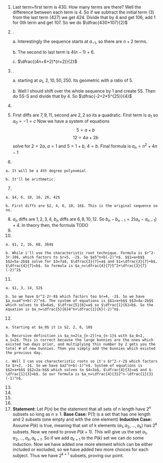 1. Last term+first term is 430. How many terms are there? Well the difference between each term is 4. So if we subtract the initial term (3) from the last term (427) we get 424. Divide that by 4 and get 106, add 1 for 0th term and get 107. So we do $\dfrac{430*107}{2}$
2. .

    a. Interestingly the sequence starts at $a_{-1}$, so there are $n+2$ terms. 
    
    b. The second to last term is $4(n-1)+6$.

    c. $\dfrac{(4n+6+2)*(n+2)}{2}$

3. . 
    
    a. starting at $a_1$, $2, 10, 50, 250$. Its geometric with a ratio of 5.

    b. Well I should shift over the whole sequence by 1 and create 5S. Then do 5S-S and divide that by 4. So $\dfrac{-2+2*5^{25}}{4}$

4.
5. First diffs are $7, 9, 11$, second are $2, 2$ so its a quadratic. First term is $a_1$ so $a_0=-1=c$ Now we have a system of equations $$5=a+b$$ $$12=4a+2b$$ solve for $2=2a$, $a=1$ and $5=1+b$, $4=b$. Final formula is $a_n=n^2+4n-1$
6. 
    
    a. It will be a 4th degree polynomial

    b. It'll be arithmetic.

7. 

    a. $4, 6, 10, 16, 26, 42$

    b. First diffs are $2, 4, 6, 10, 16$. This is the original sequence so no.

8. $a_n$ diffs are $1, 2, 3, 4$, $b_n$ diffs are $6,8,10,12$. So $b_n-b_{n-1}=2(a_n-a_{n-1})+4$. In theory then, the formula TODO
9.
10. 
    
    a. $1, 2, 16, 68, 364$
    
    b. While i'll use the characteristic root technique. Formula is $r^2-3r-10$, which factors to $r=5, -2$. So $a5^n+b(-2)^n$. $$1=a+b$$ $$2=5a-2b$$ solve for $3=7a$, $\dfrac{3}{7}=a$ and $1=\dfrac{3}{7}+b$, $\dfrac{4}{7}=b$. So formula is $a_n=\dfrac{4}{7}5^2+\dfrac{3}{7}(-2)^2$

11. 

    a. $1, 3, 14, 52$

    b. So we have $r^2-2r-8$ which factors too $r=4, -2$. So we have $a_n=a4^n+b(-2)^n$. The system of equations is $$1=a+b$$ $$3=4a-2b$$ which solves to $5=6a$, $\dfrac{5}{6}=a$ so $\dfrac{1}{6}=b$. So the equation is $a_n=\dfrac{5}{6}4^n+\dfrac{1}{6}(-2)^n$.

12. 

    a. Starting at $a_0$ it is $2, 2, 6, 10$

    b. Recursive definition is $a_n=2(a_{n-2})+a_{n-1}$ with $a_0=2, a_1=2$. This is correct because the large bunnies are the ones which existed two days prior, and multiplying this number by 2 gets you the total # of new bunnies. Then you simply add the bunnies which existed the previous day.

    c. Well I can use characteristic roots so it's $r^2-r-2$ which factors to $r=2, -1$. So we have $a2^n+b(-1)^n$. System of equations is $$2=a+b$$ $$2=2a-b$$ which solves to $4=3a$, $\dfrac{4}{3}=a$ and $-\dfrac{1}{3}=b$. So our formula is $a_n=\dfrac{4}{3}2^n-\dfrac{1}{3}(-1)^n$.

13.
14.
15.
16.
17. **Statement:** Let $P(n)$ be the statement that all sets of n length have $2^n$ subsets so long as $n\geq1$. 
**Base Case:** P(1) is a set that has one length and 2 subsets (one empty and with the one element)
**Inductive Case:** Assume $P(k)$ is true, meaning that set of k elements (${a_1,a_2,...,a_k}$) has $2^k$ subsets. Now we need to prove $P(k+1)$. This will give us the set ${a_1,a_2,...,a_k,a_{k+1}}$. So if we add $a_{k+1}$ to the $P(k)$ set we can do some induction. Now we have added one more element which can be either included or excluded, so we have added two more choices for each subject. Thus we have $2^{k+1}$ subsets, proving our point.